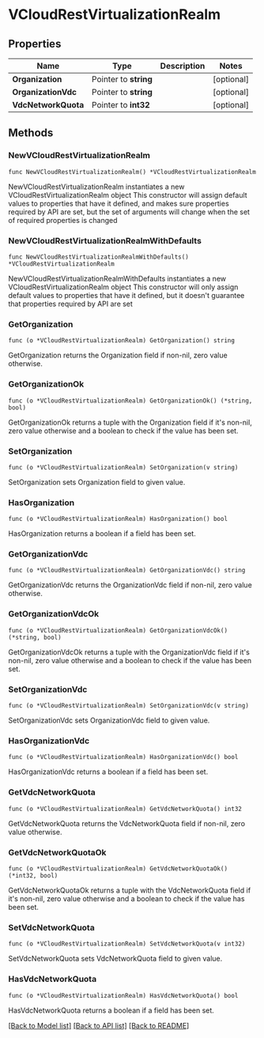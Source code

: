 # VCloudRestVirtualizationRealm

## Properties

Name | Type | Description | Notes
------------ | ------------- | ------------- | -------------
**Organization** | Pointer to **string** |  | [optional] 
**OrganizationVdc** | Pointer to **string** |  | [optional] 
**VdcNetworkQuota** | Pointer to **int32** |  | [optional] 

## Methods

### NewVCloudRestVirtualizationRealm

`func NewVCloudRestVirtualizationRealm() *VCloudRestVirtualizationRealm`

NewVCloudRestVirtualizationRealm instantiates a new VCloudRestVirtualizationRealm object
This constructor will assign default values to properties that have it defined,
and makes sure properties required by API are set, but the set of arguments
will change when the set of required properties is changed

### NewVCloudRestVirtualizationRealmWithDefaults

`func NewVCloudRestVirtualizationRealmWithDefaults() *VCloudRestVirtualizationRealm`

NewVCloudRestVirtualizationRealmWithDefaults instantiates a new VCloudRestVirtualizationRealm object
This constructor will only assign default values to properties that have it defined,
but it doesn't guarantee that properties required by API are set

### GetOrganization

`func (o *VCloudRestVirtualizationRealm) GetOrganization() string`

GetOrganization returns the Organization field if non-nil, zero value otherwise.

### GetOrganizationOk

`func (o *VCloudRestVirtualizationRealm) GetOrganizationOk() (*string, bool)`

GetOrganizationOk returns a tuple with the Organization field if it's non-nil, zero value otherwise
and a boolean to check if the value has been set.

### SetOrganization

`func (o *VCloudRestVirtualizationRealm) SetOrganization(v string)`

SetOrganization sets Organization field to given value.

### HasOrganization

`func (o *VCloudRestVirtualizationRealm) HasOrganization() bool`

HasOrganization returns a boolean if a field has been set.

### GetOrganizationVdc

`func (o *VCloudRestVirtualizationRealm) GetOrganizationVdc() string`

GetOrganizationVdc returns the OrganizationVdc field if non-nil, zero value otherwise.

### GetOrganizationVdcOk

`func (o *VCloudRestVirtualizationRealm) GetOrganizationVdcOk() (*string, bool)`

GetOrganizationVdcOk returns a tuple with the OrganizationVdc field if it's non-nil, zero value otherwise
and a boolean to check if the value has been set.

### SetOrganizationVdc

`func (o *VCloudRestVirtualizationRealm) SetOrganizationVdc(v string)`

SetOrganizationVdc sets OrganizationVdc field to given value.

### HasOrganizationVdc

`func (o *VCloudRestVirtualizationRealm) HasOrganizationVdc() bool`

HasOrganizationVdc returns a boolean if a field has been set.

### GetVdcNetworkQuota

`func (o *VCloudRestVirtualizationRealm) GetVdcNetworkQuota() int32`

GetVdcNetworkQuota returns the VdcNetworkQuota field if non-nil, zero value otherwise.

### GetVdcNetworkQuotaOk

`func (o *VCloudRestVirtualizationRealm) GetVdcNetworkQuotaOk() (*int32, bool)`

GetVdcNetworkQuotaOk returns a tuple with the VdcNetworkQuota field if it's non-nil, zero value otherwise
and a boolean to check if the value has been set.

### SetVdcNetworkQuota

`func (o *VCloudRestVirtualizationRealm) SetVdcNetworkQuota(v int32)`

SetVdcNetworkQuota sets VdcNetworkQuota field to given value.

### HasVdcNetworkQuota

`func (o *VCloudRestVirtualizationRealm) HasVdcNetworkQuota() bool`

HasVdcNetworkQuota returns a boolean if a field has been set.


[[Back to Model list]](../README.md#documentation-for-models) [[Back to API list]](../README.md#documentation-for-api-endpoints) [[Back to README]](../README.md)


